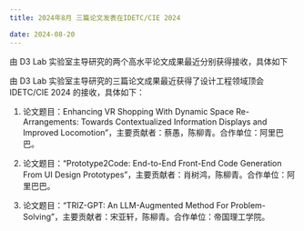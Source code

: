 ```yaml
---
title: 2024年8月 三篇论文发表在IDETC/CIE 2024

date: 2024-08-20
---
```


<!--more-->

由 D3 Lab 实验室主导研究的两个高水平论文成果最近分别获得接收，具体如下

由 D3 Lab 实验室主导研究的三篇论文成果最近获得了设计工程领域顶会 IDETC/CIE 2024 的接收，具体如下：

1. 论文题目：Enhancing VR Shopping With Dynamic Space Re-Arrangements: Towards Contextualized Information Displays and Improved Locomotion”，主要贡献者：蔡愚，陈柳青。合作单位：阿里巴巴。

2. 论文题目：“Prototype2Code: End-to-End Front-End Code Generation From UI Design Prototypes”，主要贡献者：肖树鸿，陈柳青。合作单位：阿里巴巴。

3. 论文题目：“TRIZ-GPT: An LLM-Augmented Method For Problem-Solving”，主要贡献者：宋亚轩，陈柳青。合作单位：帝国理工学院。

